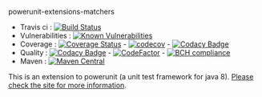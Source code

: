 powerunit-extensions-matchers


* Travis ci : [![Build Status](https://travis-ci.org/powerunit/powerunit-extensions-matchers.svg?branch=master)](https://travis-ci.org/powerunit/powerunit-extensions-matchers)
* Vulnerabilities : [![Known Vulnerabilities](https://snyk.io/test/github/powerunit/powerunit-extensions-matchers/badge.svg?targetFile=pom.xml)](https://snyk.io/test/github/powerunit/powerunit-extensions-matchers?targetFile=pom.xml)
* Coverage : [![Coverage Status](https://coveralls.io/repos/github/powerunit/powerunit-extensions-matchers/badge.svg?branch=master)](https://coveralls.io/github/powerunit/powerunit-extensions-matchers?branch=master) - [![codecov](https://codecov.io/gh/powerunit/powerunit-extensions-matchers/branch/master/graph/badge.svg)](https://codecov.io/gh/powerunit/powerunit-extensions-matchers) - [![Codacy Badge](https://api.codacy.com/project/badge/Coverage/54e6f34a650147e48b1864a420695a1c)](https://www.codacy.com/app/mathieu.boretti/powerunit-extensions-matchers?utm_source=github.com&utm_medium=referral&utm_content=powerunit/powerunit-extensions-matchers&utm_campaign=Badge_Coverage)
* Quality : [![Codacy Badge](https://api.codacy.com/project/badge/Grade/54e6f34a650147e48b1864a420695a1c)](https://www.codacy.com/app/mathieu.boretti/powerunit-extensions-matchers?utm_source=github.com&amp;utm_medium=referral&amp;utm_content=powerunit/powerunit-extensions-matchers&amp;utm_campaign=Badge_Grade) - [![CodeFactor](https://www.codefactor.io/repository/github/powerunit/powerunit-extensions-matchers/badge)](https://www.codefactor.io/repository/github/powerunit/powerunit-extensions-matchers) - [![BCH compliance](https://bettercodehub.com/edge/badge/powerunit/powerunit-extensions-matchers?branch=master)](https://bettercodehub.com/results/powerunit/powerunit-extensions-matchers)
* Maven : [![Maven Central](https://maven-badges.herokuapp.com/maven-central/ch.powerunit.extensions/powerunit-extensions-matchers/badge.svg)](https://maven-badges.herokuapp.com/maven-central/ch.powerunit.extensions/powerunit-extensions-matchers)


This is an extension to powerunit (a unit test framework for java 8). [Please check the site for more information](http://powerunit.github.io/powerunit-extensions-matchers/).

